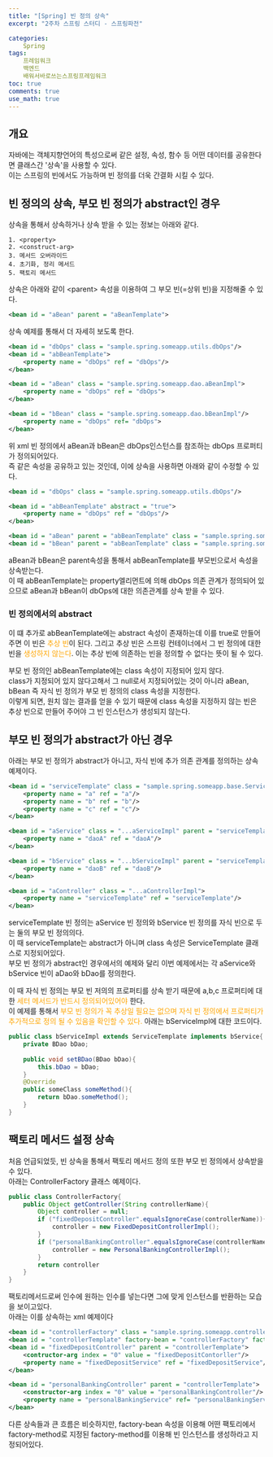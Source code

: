 ```yaml
---
title: "[Spring] 빈 정의 상속"
excerpt: "2주차 스프링 스터디 - 스프링파전"

categories:
    Spring
tags:
    프레임워크
    백엔드
    배워서바로쓰는스프링프레임워크
toc: true
comments: true
use_math: true
---
```


## 개요   
자바에는 객체지향언어의 특성으로써 같은 설정, 속성, 함수 등 어떤 데이터를 공유한다면 클래스간 '상속'을 사용할 수 있다.  
이는 스프링의 빈에서도 가능하며 빈 정의를 더욱 간결화 시킬 수 있다.  

## 빈 정의의 상속, 부모 빈 정의가 abstract인 경우
상속을 통해서 상속하거나 상속 받을 수 있는 정보는 아래와 같다.  

    1. <property>  
    2. <construct-arg>  
    3. 메서드 오버라이드  
    4. 초기화, 정리 메서드  
    5. 팩토리 메서드  

상속은 아래와 같이 \<parent> 속성을 이용하여 그 부모 빈(=상위 빈)을 지정해줄 수 있다.  
```xml  
<bean id = "aBean" parent = "aBeanTemplate">
```  
상속 예제를 통해서 더 자세히 보도록 한다.  
```xml  
<bean id = "dbOps" class = "sample.spring.someapp.utils.dbOps"/>
<bean id = "abBeanTemplate">
    <property name = "dbOps" ref = "dbOps"/>
</bean>

<bean id = "aBean" class = "sample.spring.someapp.dao.aBeanImpl">
    <property name = "dbOps" ref = "dbOps">
</bean>

<bean id = "bBean" class = "sample.spring.someapp.dao.bBeanImpl"/>
    <property name = "dbOps" ref= "dbOps">
</bean>
```
위 xml 빈 정의에서 aBean과 bBean은 dbOps인스턴스를 참조하는 dbOps 프로퍼티가 정의되어있다.  
즉 같은 속성을 공유하고 있는 것인데, 이에 상속을 사용하면 아래와 같이 수정할 수 있다.  
```xml
<bean id = "dbOps" class = "sample.spring.someapp.utils.dbOps"/>

<bean id = "abBeanTemplate" abstract = "true">
    <property name = "dbOps" ref = "dbOps"/>
</bean>

<bean id = "aBean" parent = "abBeanTemplate" class = "sample.spring.someapp.dao.aBeanImpl"/>
<bean id = "bBean" parent = "abBeanTemplate" class = "sample.spring.someapp.dao.bBeanImpl"/>
```  
aBean과 bBean은 parent속성을 통해서 abBeanTemplate를 부모빈으로서 속성을 상속받는다.  
이 때 abBeanTemplate는 property엘리먼트에 의해 dbOps 의존 관계가 정의되어 있으므로 aBean과 bBean이 dbOps에 대한 의존관계를 상속 받을 수 있다.  

### 빈 정의에서의 abstract
이 떄 추가로 abBeanTemplate에는 abstract 속성이 존재하는데 이를 true로 만들어주면 이 빈은 <span style = "color : orange">추상 빈</span>이 된다. 그리고 추상 빈은 스프링 컨테이너에서 그 빈 정의에 대한 빈을 <span style = "color : orange">생성하지 않는다</span>. 이는 추상 빈에 의존하는 빈을 정의할 수 없다는 뜻이 될 수 있다.  

부모 빈 정의인 abBeanTemplate에는 class 속성이 지정되어 있지 않다.  
class가 지정되어 있지 않다고해서 그 null로서 지정되어있는 것이 아니라 aBean, bBean 즉 자식 빈 정의가 부모 빈 정의의 class 속성을 지정한다.  
이렇게 되면, 원치 않는 결과를 얻을 수 있기 때문에 class 속성을 지정하지 않는 빈은 추상 빈으로 만들어 주어야 그 빈 인스턴스가 생성되지 않는다.  

## 부모 빈 정의가 abstract가 아닌 경우  
아래는 부모 빈 정의가 abstract가 아니고, 자식 빈에 추가 의존 관계를 정의하는 상속 예제이다.  
```xml  
<bean id = "serviceTemplate" class = "sample.spring.someapp.base.ServiceTemplate">
    <property name = "a" ref = "a"/>
    <property name = "b" ref = "b"/>
    <property name = "c" ref = "c"/>
</bean>

<bean id = "aService" class = "...aServiceImpl" parent = "serviceTemplate">
    <property name = "daoA" ref = "daoA"/>
</bean>

<bean id = "bService" class = "...bServiceImpl" parent = "serviceTemplate">
    <property name = "daoB" ref = "daoB"/>
</bean>

<bean id = "aController" class = "...aControllerImpl">
    <property name = "serviceTemplate" ref = "serviceTemplate"/>
</bean>
```  
serviceTemplate 빈 정의는 aService 빈 정의와 bService 빈 정의를 자식 빈으로 두는 둘의 부모 빈 정의의다.  
이 때 serviceTemplate는 abstract가 아니며 class 속성은 ServiceTemplate 클래스로 지정되어있다.  
부모 빈 정의가 abstract인 경우에서의 예제와 달리 이번 예제에서는 각 aService와 bService 빈이 aDao와 bDao를 정의한다.  

이 때 자식 빈 정의는 부모 빈 저의의 프로퍼티를 상속 받기 때문에 a,b,c 프로퍼티에 대한 <span style = "color : orange">세터 메서드가 반드시 정의되어있어야</span> 한다.  
이 예제를 통해서 <span style= "color : orange">부모 빈 정의가 꼭 추상일 필요는 없으며 자식 빈 정의에서 프로퍼티가 추가적으로 정의 될 수 있음을 확인할 수 있다.</span> 
아래는 bServiceImpl에 대한 코드이다.

```java  
public class bServiceImpl extends ServiceTemplate implements bService{
    private BDao bDao;
    
    public void setBDao(BDao bDao){
        this.bDao = bDao;
    }
    @Override
    public someClass someMethod(){
        return bDao.someMethod();
    }
}
```
## 팩토리 메서드 설정 상속  
처음 언급되었듯, 빈 상속을 통해서 팩토리 메서드 정의 또한 부모 빈 정의에서 상속받을 수 있다.  
아래는 ControllerFactory 클래스 예제이다.  
```java  
public class ControllerFactory{
    public Object getController(String controllerName){
        Object controller = null;
        if ("fixedDepositController".equalsIgnoreCase(controllerName)){
            controller = new FixedDepositControllerImpl();
        }
        if ("personalBankingController".equalsIgnoreCase(controllerName)){
            controller = new PersonalBankingControllerImpl();
        }
        return controller
    }
}
```  
팩토리메서드로써 인수에 원하는 인수를 넣는다면 그에 맞게 인스턴스를 반환하는 모습을 보이고있다.  
아래는 이를 상속하는 xml 예제이다  
```xml  
<bean id = "controllerFactory" class = "sample.spring.someapp.controller.ControllerFactory"/>
<bean id = "controllerTemplate" factory-bean = "controllerFactory" factory-method = "getController" abstract = "true"/>
<bean id = "fixedDepositController" parent = "controllerTemplate">
    <contructor-arg index = "0" value = "fixedDepositContorller"/>
    <property name = "fixedDepositService" ref = "fixedDepositService"/>
</bean>

<bean id = "personalBankingController" parent = "controllerTemplate">
    <constructor-arg index = "0" value = "personalBankingController"/>
    <property name = "personalBankingService" ref= "personalBankingService"/>
</bean>
```  
다른 상속들과 큰 흐름은 비슷하지만, factory-bean 속성을 이용해 어떤 팩토리에서 factory-method로 지정된 factory-method를 이용해 빈 인스턴스를 생성하라고 지정되어있다.  
